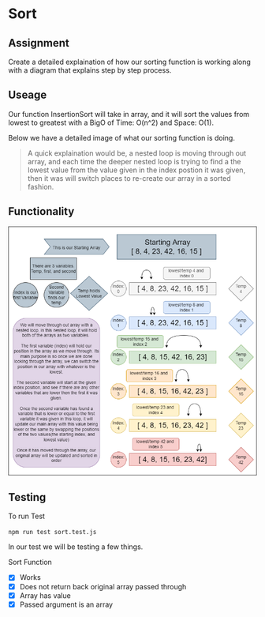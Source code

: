 # Sort

## Assignment

Create a detailed explaination of how our sorting function is working along with a diagram that explains step by step process.

## Useage

Our function InsertionSort will take in array, and it will sort the values from lowest to greatest with a BigO of Time: O(n^2) and Space: O(1).

Below we have a detailed image of what our sorting function is doing.

>A quick explaination would be, a nested loop is moving through out array, and each time the deeper nested loop is trying to find a the lowest value from the value given in the index postion it was given, then it was will switch places to re-create our array in a sorted fashion.

## Functionality

![cc image](img/cc-26.png)

## Testing

To run Test

`npm run test sort.test.js`

In our test we will be testing a few things. 

Sort Function
- [x] Works
- [x] Does not return back original array passed through 
- [x] Array has value
- [x] Passed argument is an array
